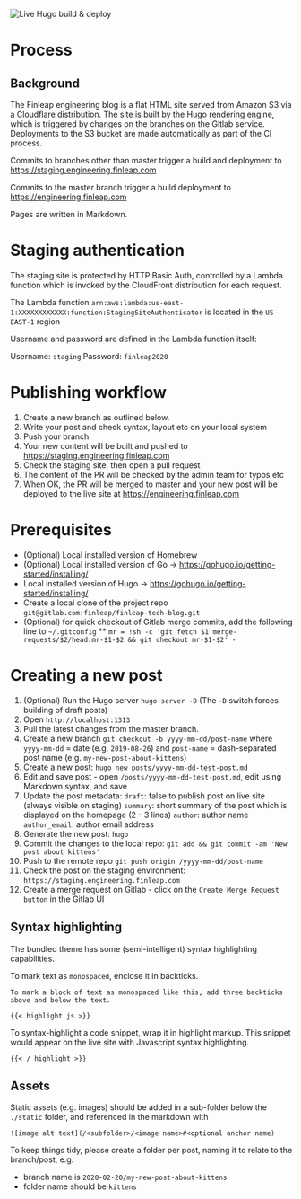 ![Live Hugo build & deploy](https://github.com/Finleap/finleap.tech/workflows/Live%20Hugo%20build%20&%20deploy/badge.svg)

# Process

## Background
The Finleap engineering blog is a flat HTML site served from Amazon S3 via a Cloudflare distribution. The site is built by the Hugo rendering engine, which is triggered by changes on the branches on the Gitlab service. Deployments to the S3 bucket are made automatically as part of the CI process.

Commits to branches other than master trigger a build and deployment to https://staging.engineering.finleap.com

Commits to the master branch trigger a build deployment to https://engineering.finleap.com

Pages are written in Markdown.

# Staging authentication
The staging site is protected by HTTP Basic Auth, controlled by a Lambda function which is invoked by the CloudFront distribution for each request.

The Lambda function `arn:aws:lambda:us-east-1:XXXXXXXXXXXX:function:StagingSiteAuthenticator` is located in the `US-EAST-1` region

Username and password are defined in the Lambda function itself:

Username: `staging`
Password: `finleap2020`

# Publishing workflow

1. Create a new branch as outlined below.
1. Write your post and check syntax, layout etc on your local system
1. Push your branch
1. Your new content will be built and pushed to https://staging.engineering.finleap.com
1. Check the staging site, then open a pull request
1. The content of the PR will be checked by the admin team for typos etc
1. When OK, the PR will be merged to master and your new post will be deployed to the live site at https://engineering.finleap.com

# Prerequisites
* (Optional) Local installed version of Homebrew
* (Optional) Local installed version of Go → https://gohugo.io/getting-started/installing/
* Local installed version of Hugo → https://gohugo.io/getting-started/installing/
* Create a local clone of the project repo `git@gitlab.com:finleap/finleap-tech-blog.git`
* (Optional) for quick checkout of Gitlab merge commits, add the following line to `~/.gitconfig`
** `mr = !sh -c 'git fetch $1 merge-requests/$2/head:mr-$1-$2 && git checkout mr-$1-$2' -`

# Creating a new post

1. (Optional) Run the Hugo server `hugo server -D` (The `-D` switch forces building of draft posts)
1. Open `http://localhost:1313`
1. Pull the latest changes from the master branch.
1. Create a new branch `git checkout -b yyyy-mm-dd/post-name` where `yyyy-mm-dd` = date (e.g. `2019-08-26`) and `post-name` = dash-separated post name (e.g. `my-new-post-about-kittens`)
1. Create a new post: `hugo new posts/yyyy-mm-dd-test-post.md`
1. Edit and save post - open `/posts/yyyy-mm-dd-test-post.md`, edit using Markdown syntax, and save
1. Update the post metadata:
    `draft`: false to publish post on live site (always visible on staging)
    `summary`: short summary of the post which is displayed on the homepage (2 - 3 lines)
    `author`: author name
    `author_email`: author email address
1.  Generate the new post: 	`hugo`
1.	Commit the changes to the local repo: `git add && git commit -am 'New post about kittens'`
1.	Push to the remote repo	`git push origin /yyyy-mm-dd/post-name`
1.	Check the post on the staging environment:	`https://staging.engineering.finleap.com`
1.	Create a merge request on Gitlab - click on the `Create Merge Request button` in the Gitlab UI

## Syntax highlighting

The bundled theme has some (semi-intelligent) syntax highlighting capabilities. 

To mark text as `monospaced`, enclose it in backticks.

```
To mark a block of text as monospaced like this, add three backticks above and below the text.
```

`{{< highlight js >}}`

To syntax-highlight a code snippet, wrap it in highlight markup. This snippet would appear on the live site with Javascript syntax highlighting.

`{{< / highlight >}}`

## Assets
Static assets (e.g. images) should be added in a sub-folder below the `./static` folder, and referenced in the markdown with  

```
![image alt text](/<subfolder>/<image name>#<optional anchor name)
```

To keep things tidy, please create a folder per post, naming it to relate to the branch/post, e.g.

* branch name is `2020-02-20/my-new-post-about-kittens`
* folder name should be `kittens`


